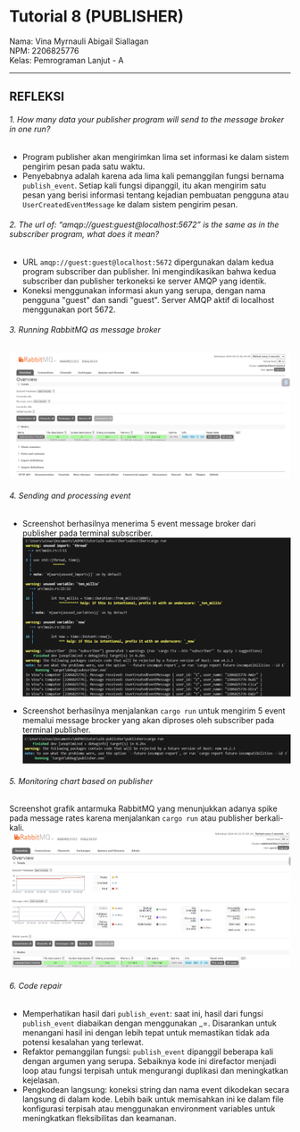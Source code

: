 # Tutorial 8 (PUBLISHER)
Nama: Vina Myrnauli Abigail Siallagan<br>
NPM: 2206825776<br>
Kelas: Pemrograman Lanjut - A<br>

---
## REFLEKSI 

###### 1. How many data your publisher program will send to the message broker in one run?
* Program publisher akan mengirimkan lima set informasi ke dalam sistem pengirim pesan pada satu waktu.
* Penyebabnya adalah karena ada lima kali pemanggilan fungsi bernama `publish_event`. Setiap kali fungsi dipanggil, itu akan mengirim satu pesan yang berisi informasi tentang kejadian pembuatan pengguna atau `UserCreatedEventMessage` ke dalam sistem pengirim pesan.

###### 2. The url of: “amqp://guest:guest@localhost:5672” is the same as in the subscriber program, what does it mean?
* URL `amqp://guest:guest@localhost:5672` dipergunakan dalam kedua program subscriber dan publisher. Ini mengindikasikan bahwa kedua subscriber dan publisher terkoneksi ke server AMQP yang identik.
* Koneksi menggunakan informasi akun yang serupa, dengan nama pengguna "guest" dan sandi "guest". Server AMQP aktif di localhost menggunakan port 5672.

###### 3.  Running RabbitMQ as message broker
![Photo 1](images/photo1.png)

###### 4.  Sending and processing event
* Screenshot berhasilnya menerima 5 event message broker dari publisher pada terminal subscriber.
![Photo 3](images/photo3.png)

* Screenshot berhasilnya menjalankan `cargo run` untuk mengirim 5 event memalui message brocker yang akan diproses oleh subscriber pada terminal publisher.
![Photo 2](images/photo2.png)

###### 5. Monitoring chart based on publisher
Screenshot grafik antarmuka RabbitMQ yang menunjukkan adanya spike pada message rates karena menjalankan `cargo run` atau publisher berkali-kali. 
![Photo 4](images/photo4.png)

###### 6. Code repair
* Memperhatikan hasil dari `publish_event`: saat ini, hasil dari fungsi `publish_event` diabaikan dengan menggunakan _=. Disarankan untuk menangani hasil ini dengan lebih tepat untuk memastikan tidak ada potensi kesalahan yang terlewat.
* Refaktor pemanggilan fungsi: `publish_event` dipanggil beberapa kali dengan argumen yang serupa. Sebaiknya kode ini direfactor menjadi loop atau fungsi terpisah untuk mengurangi duplikasi dan meningkatkan kejelasan.
* Pengkodean langsung: koneksi string dan nama event dikodekan secara langsung di dalam kode. Lebih baik untuk memisahkan ini ke dalam file konfigurasi terpisah atau menggunakan environment variables untuk meningkatkan fleksibilitas dan keamanan.